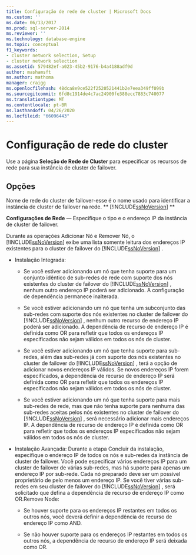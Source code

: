 ```yaml
---
title: Configuração de rede de cluster | Microsoft Docs
ms.custom: ''
ms.date: 06/13/2017
ms.prod: sql-server-2014
ms.reviewer: ''
ms.technology: database-engine
ms.topic: conceptual
f1_keywords:
- cluster network selection, Setup
- cluster network selection
ms.assetid: 579482ef-a023-45b2-9176-b4a4188adf9d
author: mashamsft
ms.author: mathoma
manager: craigg
ms.openlocfilehash: 48dca8e9ce522f2520521441b2e7eea349ff099b
ms.sourcegitcommit: 6fd8c1914de4c7ac24900fe388ecc7883c740077
ms.translationtype: MT
ms.contentlocale: pt-BR
ms.lasthandoff: 04/26/2020
ms.locfileid: "66096443"
---
```

# <a name="cluster-network-configuration"></a>Configuração de rede do cluster
  Use a página **Seleção de Rede de Cluster** para especificar os recursos de rede para sua instância de cluster de failover.  
  
## <a name="options"></a>Opções  
 Nome de rede do cluster de failover-esse é o nome usado para identificar a instância de cluster de failover na rede. ** [!INCLUDE[ssNoVersion](../../includes/ssnoversion-md.md)] **  
  
 **Configurações de Rede** — Especifique o tipo e o endereço IP da instância de cluster de failover.  
  
 Durante as operações Adicionar Nó e Remover Nó, o [!INCLUDE[ssNoVersion](../../includes/ssnoversion-md.md)] exibe uma lista somente leitura dos endereços IP existentes para o cluster de failover do [!INCLUDE[ssNoVersion](../../includes/ssnoversion-md.md)] .  
  
-   Instalação Integrada:  
  
    -   Se você estiver adicionando um nó que tenha suporte para um conjunto idêntico de sub-redes de rede com suporte dos nós existentes do cluster de failover do [!INCLUDE[ssNoVersion](../../includes/ssnoversion-md.md)] , nenhum outro endereço IP poderá ser adicionado. A configuração de dependência permanece inalterada.  
  
    -   Se você estiver adicionando um nó que tenha um subconjunto das sub-redes com suporte dos nós existentes no cluster de failover do [!INCLUDE[ssNoVersion](../../includes/ssnoversion-md.md)] , nenhum outro recurso de endereço IP poderá ser adicionado. A dependência de recurso de endereço IP é definida como OR para refletir que todos os endereços IP especificados não sejam válidos em todos os nós de cluster.  
  
    -   Se você estiver adicionando um nó que tenha suporte para sub-redes, além das sub-redes já com suporte dos nós existentes no cluster de failover do [!INCLUDE[ssNoVersion](../../includes/ssnoversion-md.md)] , terá a opção de adicionar novos endereços IP válidos. Se novos endereços IP forem especificados, a dependência de recurso de endereço IP será definida como OR para refletir que todos os endereços IP especificados não sejam válidos em todos os nós de cluster.  
  
    -   Se você estiver adicionando um nó que tenha suporte para mais sub-redes de rede, mas que não tenha suporte para nenhuma das sub-redes aceitas pelos nós existentes no cluster de failover do [!INCLUDE[ssNoVersion](../../includes/ssnoversion-md.md)] , será necessário adicionar mais endereços IP. A dependência de recurso de endereço IP é definida como OR para refletir que todos os endereços IP especificados não sejam válidos em todos os nós de cluster.  
  
-   Instalação Avançada: Durante a etapa Concluir da instalação, especifique o endereço IP de todos os nós e sub-redes da instância de cluster de failover. Você pode especificar vários endereços IP para um cluster de failover de várias sub-redes, mas há suporte para apenas um endereço IP por sub-rede. Cada nó preparado deve ser um possível proprietário de pelo menos um endereço IP. Se você tiver várias sub-redes em seu cluster de failover do [!INCLUDE[ssNoVersion](../../includes/ssnoversion-md.md)] , será solicitado que defina a dependência de recurso de endereço IP como OR.Remove Node:  
  
    -   Se houver suporte para os endereços IP restantes em todos os outros nós, você deverá definir a dependência de recurso de endereço IP como AND.  
  
    -   Se não houver suporte para os endereços IP restantes em todos os outros nós, a dependência de recurso de endereço IP será deixada como OR.  
  
  
